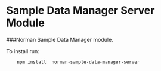 Sample Data Manager Server Module
=====
###Norman Sample Data Manager module.

To install run:
```
    npm install  norman-sample-data-manager-server
```
